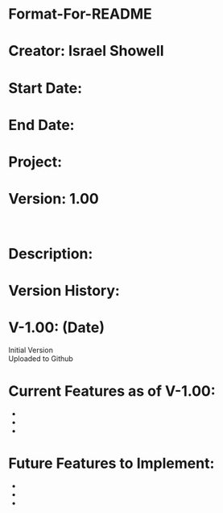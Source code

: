 # Format-For-README
# Creator: Israel Showell
# Start Date: 
# End Date: 
# Project: 
# Version: 1.00

<br>

# Description: 


# Version History:
# V-1.00: (Date)
Initial Version <br>
Uploaded to Github


# Current Features as of V-1.00:
-
-
-

# Future Features to Implement:
-
-
-
